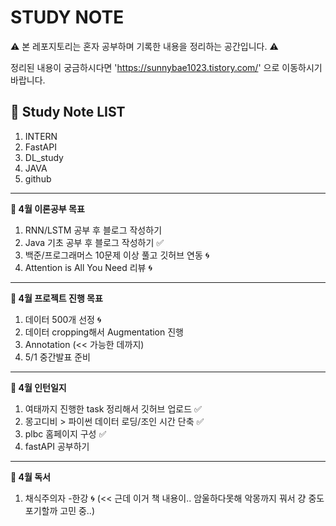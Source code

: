 # STUDY NOTE

⚠️ 본 레포지토리는 혼자 공부하며 기록한 내용을 정리하는 공간입니다. ⚠️

정리된 내용이 궁금하시다면 'https://sunnybae1023.tistory.com/' 으로 이동하시기 바랍니다.

## 📝 Study Note LIST

1. INTERN
2. FastAPI
3. DL_study
4. JAVA
5. github

---
**📍 4월 이론공부 목표**

1. RNN/LSTM 공부 후 블로그 작성하기 
2. Java 기초 공부 후 블로그 작성하기 ✅
3. 백준/프로그래머스 10문제 이상 풀고 깃허브 연동 🌀
4. Attention is All You Need 리뷰 🌀

---
**📍 4월 프로젝트 진행 목표**

1. 데이터 500개 선정 🌀
2. 데이터 cropping해서 Augmentation 진행
3. Annotation (<< 가능한 데까지)
4. 5/1 중간발표 준비

---
**📍 4월 인턴일지**

1. 여태까지 진행한 task 정리해서 깃허브 업로드 ✅
2. 몽고디비 > 파이썬 데이터 로딩/조인 시간 단축 ✅
3. plbc 홈페이지 구성 ✅
4. fastAPI 공부하기

---
**📍 4월 독서**

1. 채식주의자 -한강 🌀
  (<< 근데 이거 책 내용이.. 암울하다못해 악몽까지 꿔서 걍 중도 포기할까 고민 중..)
